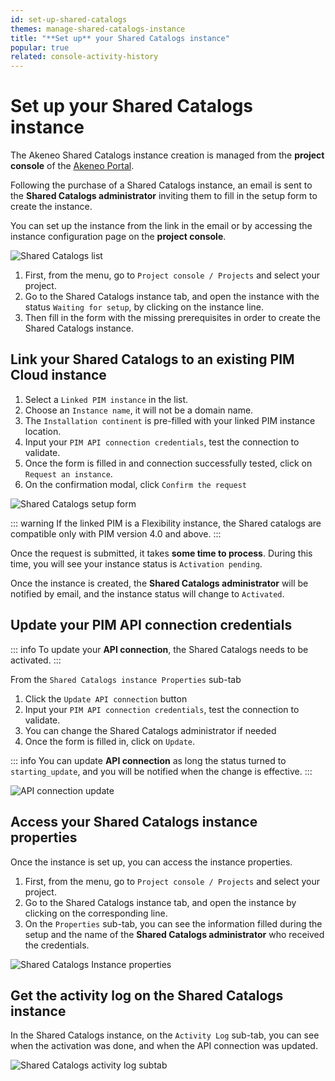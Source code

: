 ```yaml
---
id: set-up-shared-catalogs
themes: manage-shared-catalogs-instance
title: "**Set up** your Shared Catalogs instance"
popular: true
related: console-activity-history
---
```


# Set up your Shared Catalogs instance

The Akeneo Shared Catalogs instance creation is managed from the **project console** of the [Akeneo Portal](https://portal.akeneo.com). 

Following the purchase of a Shared Catalogs instance, an email is sent to the **Shared Catalogs administrator** inviting them to fill in the setup form to create the instance.

You can set up the instance from the link in the email or by accessing the instance configuration page on the **project console**.


![Shared Catalogs list](../img/shared_catalogs_list.png)

1. First, from the menu, go to `Project console / Projects` and select your project.
2. Go to the Shared Catalogs instance tab, and open the instance with the status `Waiting for setup`, by clicking on the instance line.
3. Then fill in the form with the missing prerequisites in order to create the Shared Catalogs instance.

## Link your Shared Catalogs to an existing PIM Cloud instance

1. Select a `Linked PIM instance` in the list.
2. Choose an `Instance name`, it will not be a domain name.
3. The `Installation continent` is pre-filled with your linked PIM instance location.
4. Input your `PIM API connection credentials`, test the connection to validate.
5. Once the form is filled in and connection successfully tested, click on `Request an instance`.
6. On the confirmation modal, click `Confirm the request`

![Shared Catalogs setup form](../img/shared_catalogs_setup.gif)

::: warning
If the linked PIM is a Flexibility instance, the Shared catalogs are compatible only with PIM version 4.0 and above.
:::

Once the request is submitted, it takes **some time to process**. During this time, you will see your instance status is `Activation pending`.

Once the instance is created, the **Shared Catalogs administrator** will be notified by email, and the instance status will change to `Activated`.

## Update your PIM API connection credentials

::: info
To update your **API connection**, the Shared Catalogs needs to be activated.
:::

From the `Shared Catalogs instance Properties` sub-tab

1. Click the `Update API connection` button
2. Input your `PIM API connection credentials`, test the connection to validate.
3. You can change the Shared Catalogs administrator if needed
4. Once the form is filled in, click on `Update`.

::: info
You can update **API connection** as long the status turned to `starting_update`, and you will be notified when the change is effective.
:::

![API connection update](../img/shared_catalogs_api_connection_update.gif)

## Access your Shared Catalogs instance properties

Once the instance is set up, you can access the instance properties.

1. First, from the menu, go to `Project console / Projects` and select your project.
2. Go to the Shared Catalogs instance tab, and open the instance by clicking on the corresponding line.
3. On the `Properties` sub-tab, you can see the information filled during the setup and the name of the **Shared Catalogs administrator** who received the credentials.

![Shared Catalogs Instance properties](../img/shared_catalogs_properties.png)


## Get the activity log on the Shared Catalogs instance

In the Shared Catalogs instance, on the `Activity Log` sub-tab, you can see when the activation was done, and when the API connection was updated.

![Shared Catalogs activity log subtab](../img/shared_catalogs_activity_log.png)
